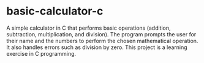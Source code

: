 # basic-calculator-c
A simple calculator in C that performs basic operations (addition, subtraction, multiplication, and division). The program prompts the user for their name and the numbers to perform the chosen mathematical operation. It also handles errors such as division by zero.  This project is a learning exercise in C programming.
